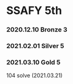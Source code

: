 # SSAFY 5th
### 2020.12.10 Bronze 3
### 2021.02.01 Silver 5
### 2021.03.10 Gold 5


104 solve (2021.03.21)

